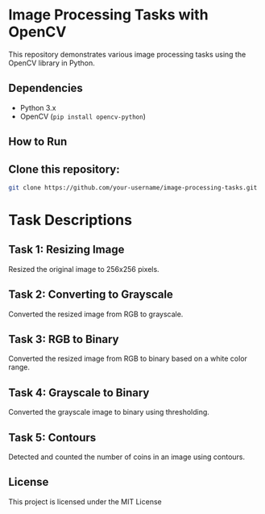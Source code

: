# Image Processing Tasks with OpenCV

This repository demonstrates various image processing tasks using the OpenCV library in Python.

## Dependencies

- Python 3.x
- OpenCV (`pip install opencv-python`)

## How to Run

## Clone this repository:

   ```bash
   git clone https://github.com/your-username/image-processing-tasks.git
```
# Task Descriptions
## Task 1: Resizing Image
Resized the original image to 256x256 pixels.

## Task 2: Converting to Grayscale
Converted the resized image from RGB to grayscale.

## Task 3: RGB to Binary
Converted the resized image from RGB to binary based on a white color range.

## Task 4: Grayscale to Binary
Converted the grayscale image to binary using thresholding.

## Task 5: Contours
Detected and counted the number of coins in an image using contours.

## License
This project is licensed under the MIT License 
